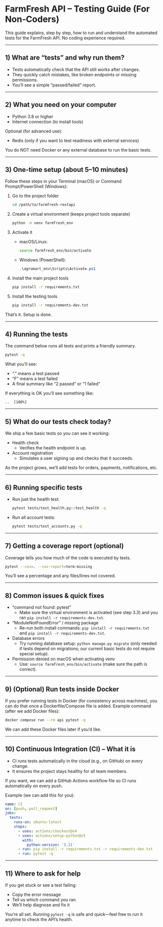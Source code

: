 # FarmFresh API – Testing Guide (For Non‑Coders)

This guide explains, step by step, how to run and understand the automated tests for the FarmFresh API. No coding experience required.

---

## 1) What are “tests” and why run them?
- Tests automatically check that the API still works after changes.
- They quickly catch mistakes, like broken endpoints or missing permissions.
- You’ll see a simple “passed/failed” report.

---

## 2) What you need on your computer
- Python 3.8 or higher
- Internet connection (to install tools)

Optional (for advanced use):
- Redis (only if you want to test readiness with external services)

You do NOT need Docker or any external database to run the basic tests.

---

## 3) One‑time setup (about 5–10 minutes)
Follow these steps in your Terminal (macOS) or Command Prompt/PowerShell (Windows):

1. Go to the project folder
   ```bash
   cd /path/to/farmfresh-restapi
   ```

2. Create a virtual environment (keeps project tools separate)
   ```bash
   python -m venv farmfresh_env
   ```

3. Activate it
   - macOS/Linux:
     ```bash
     source farmfresh_env/bin/activate
     ```
   - Windows (PowerShell):
     ```powershell
     .\agromart_env\Scripts\Activate.ps1
     ```

4. Install the main project tools
   ```bash
   pip install -r requirements.txt
   ```

5. Install the testing tools
   ```bash
   pip install -r requirements-dev.txt
   ```

That’s it. Setup is done.

---

## 4) Running the tests
The command below runs all tests and prints a friendly summary.
```bash
pytest -q
```
What you’ll see:
- “.” means a test passed
- “F” means a test failed
- A final summary like “2 passed” or “1 failed”

If everything is OK you’ll see something like:
```
..  [100%]
```

---

## 5) What do our tests check today?
We ship a few basic tests so you can see it working:

- Health check
  - Verifies the health endpoint is up.
- Account registration
  - Simulates a user signing up and checks that it succeeds.

As the project grows, we’ll add tests for orders, payments, notifications, etc.

---

## 6) Running specific tests
- Run just the health test:
  ```bash
  pytest tests/test_health.py::test_health -q
  ```
- Run all account tests:
  ```bash
  pytest tests/test_accounts.py -q
  ```

---

## 7) Getting a coverage report (optional)
Coverage tells you how much of the code is executed by tests.
```bash
pytest --cov=. --cov-report=term-missing
```
You’ll see a percentage and any files/lines not covered.

---

## 8) Common issues & quick fixes
- “command not found: pytest”
  - Make sure the virtual environment is activated (see step 3.3) and you ran `pip install -r requirements-dev.txt`.
- “ModuleNotFoundError” / missing package
  - Re-run both install commands: `pip install -r requirements.txt` and `pip install -r requirements-dev.txt`.
- Database errors
  - Try running database setup: `python manage.py migrate` (only needed if tests depend on migrations; our current basic tests do not require special setup).
- Permission denied on macOS when activating venv
  - Use: `source farmfresh_env/bin/activate` (make sure the path is correct).

---

## 9) (Optional) Run tests inside Docker
If you prefer running tests in Docker (for consistency across machines), you can do that once a Dockerfile/Compose file is added. Example command (after we add Docker files):
```bash
docker compose run --rm api pytest -q
```
We can add these Docker files later if you’d like.

---

## 10) Continuous Integration (CI) – What it is
- CI runs tests automatically in the cloud (e.g., on GitHub) on every change.
- It ensures the project stays healthy for all team members.

If you want, we can add a GitHub Actions workflow file so CI runs automatically on every push.

Example (we can add this for you):
```yaml
name: CI
on: [push, pull_request]
jobs:
  tests:
    runs-on: ubuntu-latest
    steps:
      - uses: actions/checkout@v4
      - uses: actions/setup-python@v5
        with:
          python-version: '3.11'
      - run: pip install -r requirements.txt -r requirements-dev.txt
      - run: pytest -q
```

---

## 11) Where to ask for help
If you get stuck or see a test failing:
- Copy the error message
- Tell us which command you ran
- We’ll help diagnose and fix it

You’re all set. Running `pytest -q` is safe and quick—feel free to run it anytime to check the API’s health.


